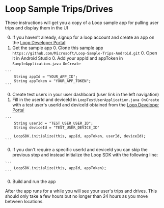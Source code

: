 # Loop Sample Trips/Drives

These instructions will get you a copy of a Loop sample app for pulling user trips and display them in the UI

  0. If you haven’t already, signup for a loop account and create an app on the [Loop Developer Portal](https://developer.dev.loop.ms)
  0. Get the sample app
    0. Clone this sample app `https://github.com/Microsoft/Loop-Sample-Trips-Android.git`
    0. Open it in Android Studio
    0. Add your appId and appToken in `SampleApplication.java OnCreate`

    ```
        String appId = "YOUR_APP_ID";
        String appToken = "YOUR_APP_TOKEN";
    ```
  0. Create test users in your user dashboard (user link in the left navigation)
  0. Fill in the userId and deviceId in `LoopTestUserApplication.java OnCreate` with a test user's userId and deviceId obtained from the [Loop Developer Portal](https://developer.dev.loop.ms)

    ```
        String userId = "TEST_USER_USER_ID";
        String deviceId = "TEST_USER_DEVICE_ID"
        
        LoopSDK.initialize(this, appId, appToken, userId, deviceId);
    ```
  0. If you don't require a specific userId and deviceId you can skip the previous step and instead initialize the Loop SDK with the following line:

    ```
        LoopSDK.initialize(this, appId, appToken);
    ```
  0. Build and run the app

After the app runs for a while you will see your user's trips and drives. This should only take a few hours but no longer than 24 hours as you move between locations.
